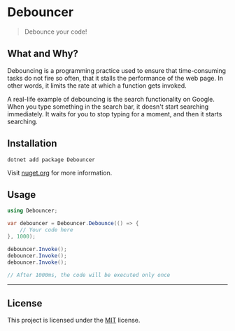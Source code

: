 # Debouncer

> Debounce your code!

## What and Why?

Debouncing is a programming practice used to ensure that time-consuming tasks do not fire so often, that it stalls the
performance of the web page. In other words, it limits the rate at which a function gets invoked.

A real-life example of debouncing is the search functionality on Google. When you type something in the search bar, it
doesn't start searching immediately. It waits for you to stop typing for a moment, and then it starts searching.

## Installation

```shell
dotnet add package Debouncer
```

Visit [nuget.org](https://www.nuget.org/packages/Debouncer) for more information.

## Usage

```csharp
using Debouncer;

var debouncer = Debouncer.Debounce(() => {
    // Your code here
}, 1000);

debouncer.Invoke();
debouncer.Invoke();
debouncer.Invoke();

// After 1000ms, the code will be executed only once
```

---

## License

This project is licensed under the [MIT](LICENSE.txt) license.
